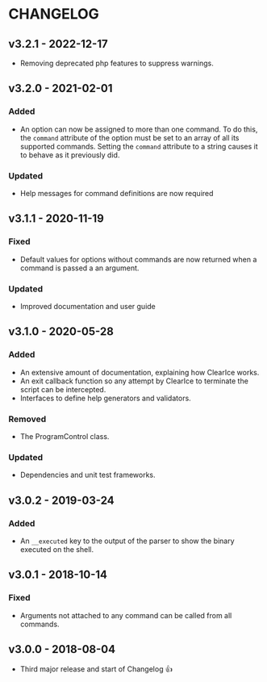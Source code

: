 # CHANGELOG
## v3.2.1 - 2022-12-17
- Removing deprecated php features to suppress warnings.

## v3.2.0 - 2021-02-01
### Added
- An option can now be assigned to more than one command. To do this, the `command` attribute of the option must be set to an array of all its supported commands. Setting the `command` attribute to a string causes it to behave as it previously did.

### Updated
- Help messages for command definitions are now required 

## v3.1.1 - 2020-11-19
### Fixed
- Default values for options without commands are now returned when a command is passed a an argument.

### Updated
- Improved documentation and user guide

## v3.1.0 - 2020-05-28
### Added
- An extensive amount of documentation, explaining how ClearIce works.
- An exit callback function so any attempt by ClearIce to terminate the script can be intercepted.
- Interfaces to define help generators and validators. 

### Removed
- The ProgramControl class.

### Updated
- Dependencies and unit test frameworks.


## v3.0.2 - 2019-03-24
### Added
- An `__executed` key to the output of the parser to show the binary executed on the shell.

## v3.0.1 - 2018-10-14
### Fixed
- Arguments not attached to any command can be called from all commands.

## v3.0.0 - 2018-08-04
- Third major release and start of Changelog 👍
